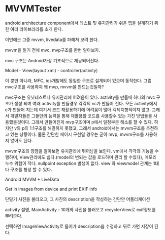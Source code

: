 # MVVMTester

android architecture component에서 테스트 및 유지관리가 쉬운 앱을 설계하기 위한 여러 라이브러리를 소개 한다.

이번에는 그중 mvvm, livedata를 파해쳐 보려 한다.

mvvm을 알기 전에 mvc, mvp구조를 한번 알아보자.

mvc 구조는 Android가장 기초적으로 제공되어진다. 

Model - View(layout xml) - controller(activity)

이 뿐만 아니라, MFC, ios개발에도 동일한 구조로 설계되어 있으며 동작한다.
그럼 mvc구조를 사용하지 왜 mvp, mvvm을 만드는것일까? 

mvc구조는 유닛테스트나 유지관리에 어려움이 있다.
activity를 만들때 하나의 mvc 구조가 생성 되며 여러 activity를 만들경우 각각의 vc가 만들어 진다.
모든 activity에서 c가 만들어 지는데 여기서 코드 재활용하기에 어려움이 많아 객체지향적이지 않고. 그래서 개발자들은 그들만의 능력을 통해 재활용할 코드를 사용할수 있는 가진 방법들을 사용했을것이다.
그래서 만들어진게 mvp구조이며 p에서 일정부분 해소를 할 수 있다. 하지만 v와 p의 1:1구조를 해결하지 못했고, 그래서 android에서는 mvvm구조를 추천하고 있는 상황이다.
물론 간단한 페이지 구현일 경우는 굳이 mvp, mvvm구조를 사용하지 않아도 된다.

mvvm구조의 장점을 알아보면 유지관리에 뛰어남을 보인다.
vm에서 각각의 기능을 수행하며, View관리에도 쉽다.(model의 변되는 값을 로드하며 관리 할 수있다), 메모리 누수 위험이 적다. nullpoint exception 발생이 없다.
view 와 viewmodel 관계는 1대 다 구조를 형성 할 수 있다.


Android MVVM + LiveData

Get in images from device
and print EXIF info

단말기 사진을 불러오고, 그 사진의 description을 작성하는 간단안 어플리케이션

activity 설명, MainActivity - 10개의 사진을 불러오고 recyclerView로 exif정보를 뿌려준다.

선택하면 ImageViewActivity로 들어가 description을 수정하고 뒤로 가면 저장이 된다.


